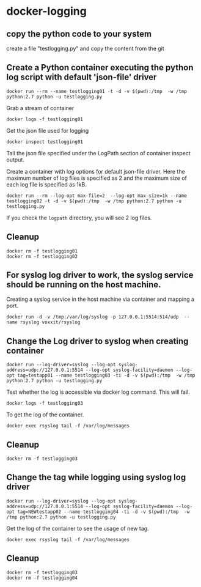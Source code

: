 # docker-logging

## copy the python code to your system
create a file "testlogging.py" and copy the content from the git

## Create a Python container executing the python log script with default 'json-file' driver

```
docker run --rm --name testlogging01 -t -d -v $(pwd):/tmp  -w /tmp python:2.7 python -u testlogging.py
```

Grab a stream of container

```
docker logs -f testlogging01
```

Get the json file used for logging
```
docker inspect testlogging01
```

Tail the json file specified under the LogPath section of container inspect output.

Create a container with log options for default json-file driver. Here the maximum number of log files is specified as 2 and the maximum size of each log file is specified as 1kB.
```
docker run --rm --log-opt max-file=2  --log-opt max-size=1k --name testlogging02 -t -d -v $(pwd):/tmp  -w /tmp python:2.7 python -u testlogging.py
```

If you check the `logpath` directory, you will see 2 log files.

## Cleanup

```
docker rm -f testlogging01
docker rm -f testlogging02
```


## For syslog log driver to work, the syslog service should be running on the host machine.

Creating a syslog service in the host machine via container and mapping a port.

```
docker run -d -v /tmp:/var/log/syslog -p 127.0.0.1:5514:514/udp  --name rsyslog voxxit/rsyslog
```


## Change the Log driver to syslog when creating container

```
docker run --log-driver=syslog --log-opt syslog-address=udp://127.0.0.1:5514 --log-opt syslog-facility=daemon --log-opt tag=testapp01 --name testlogging03 -ti -d -v $(pwd):/tmp  -w /tmp python:2.7 python -u testlogging.py
```

Test whether the log is accessible via docker log command. This will fail.

```
docker logs -f testlogging03
```

To get the log of the container.

```
docker exec rsyslog tail -f /var/log/messages
```

## Cleanup

```
docker rm -f testlogging03
```


## Change the tag while logging using syslog log driver

```
docker run --log-driver=syslog --log-opt syslog-address=udp://127.0.0.1:5514 --log-opt syslog-facility=daemon --log-opt tag=NEWtestapp02 --name testlogging04 -ti -d -v $(pwd):/tmp  -w /tmp python:2.7 python -u testlogging.py
```

Get the log of the container to see the usage of new tag.

```
docker exec rsyslog tail -f /var/log/messages
```

## Cleanup

```
docker rm -f testlogging03
docker rm -f testlogging04
```

